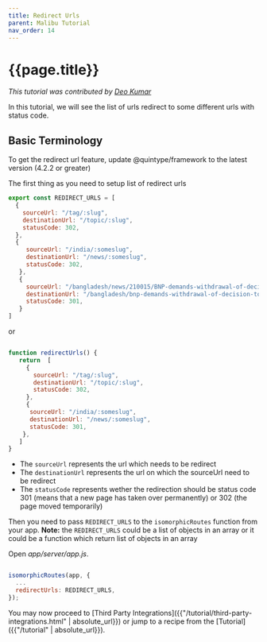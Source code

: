 ```yaml
---
title: Redirect Urls
parent: Malibu Tutorial
nav_order: 14
---
```


# {{page.title}}

*This tutorial was contributed by [Deo Kumar](https://www.linkedin.com/in/deo-kumar)*

In this tutorial, we will see the list of urls redirect to some different urls with status code.

## Basic Terminology

To get the redirect url feature, update @quintype/framework to the latest version (4.2.2 or greater)


The first thing as you need to setup list of redirect urls <br />

``` javascript
export const REDIRECT_URLS = [
  {
    sourceUrl: "/tag/:slug",
    destinationUrl: "/topic/:slug",
    statusCode: 302,
  },
  {
     sourceUrl: "/india/:someslug",
     destinationUrl: "/news/:someslug",
     statusCode: 302,
   },
   {
     sourceUrl: "/bangladesh/news/210015/BNP-demands-withdrawal-of-decision-to-hike",
     destinationUrl: "/bangladesh/bnp-demands-withdrawal-of-decision-to-hike-power-tariff",
     statusCode: 301,
   }
]

```

or 

```javascript

function redirectUrls() {
   return  [
     {
       sourceUrl: "/tag/:slug",
       destinationUrl: "/topic/:slug",
       statusCode: 302,
     },
     {
      sourceUrl: "/india/:someslug",
      destinationUrl: "/news/:someslug",
      statusCode: 301,
    },
   ]
}


```
* The `sourceUrl` represents the url which needs to be redirect
* The `destinationUrl` represents the url on which the sourceUrl need to be redirect
* The `statusCode` represents wether the redirection should be status code 301 (means that a new page has taken over permanently) or 302 (the page moved temporarily)

Then you need to pass `REDIRECT_URLS` to the `isomorphicRoutes` function from your app. **Note:** the 
`REDIRECT_URLS` could be a list of objects in an array or it could be a function which return list of objects in an array

Open *app/server/app.js*.

```javascript

isomorphicRoutes(app, {
  ... 
  redirectUrls: REDIRECT_URLS,
});

```

You may now proceed to [Third Party Integrations]({{"/tutorial/third-party-integrations.html" | absolute_url}}) or jump to a recipe from the [Tutorial]({{"/tutorial" | absolute_url}}).
